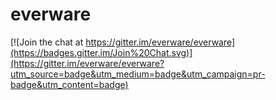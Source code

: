 # everware

[![Join the chat at https://gitter.im/everware/everware](https://badges.gitter.im/Join%20Chat.svg)](https://gitter.im/everware/everware?utm_source=badge&utm_medium=badge&utm_campaign=pr-badge&utm_content=badge)
